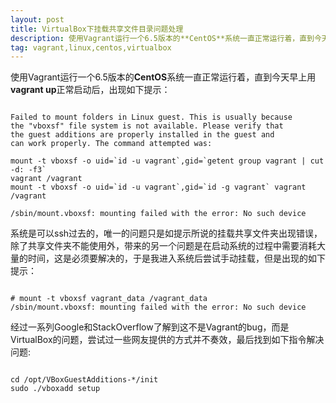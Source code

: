 ```yaml
---
layout: post
title: VirtualBox下挂载共享文件目录问题处理
description: 使用Vagrant运行一个6.5版本的**CentOS**系统一直正常运行着，直到今天早上用**vagrant up**正常启动后，出现如下提示：
tag: vagrant,linux,centos,virtualbox
---
```


使用Vagrant运行一个6.5版本的**CentOS**系统一直正常运行着，直到今天早上用**vagrant up**正常启动后，出现如下提示：
<pre><code class="highlighter">
Failed to mount folders in Linux guest. This is usually because
the "vboxsf" file system is not available. Please verify that
the guest additions are properly installed in the guest and
can work properly. The command attempted was:

mount -t vboxsf -o uid=`id -u vagrant`,gid=`getent group vagrant | cut -d: -f3`
vagrant /vagrant
mount -t vboxsf -o uid=`id -u vagrant`,gid=`id -g vagrant` vagrant /vagrant

/sbin/mount.vboxsf: mounting failed with the error: No such device
</code></pre>

系统是可以ssh过去的，唯一的问题只是如提示所说的挂载共享文件夹出现错误，除了共享文件夹不能使用外，带来的另一个问题是在启动系统的过程中需要消耗大量的时间，这是必须要解决的，于是我进入系统后尝试手动挂载，但是出现的如下提示：
<pre><code class="highlighter">
# mount -t vboxsf vagrant_data /vagrant_data
/sbin/mount.vboxsf: mounting failed with the error: No such device
</code></pre>

经过一系列Google和StackOverflow了解到这不是Vagrant的bug，而是VirtualBox的问题，尝试过一些网友提供的方式并不奏效，最后找到如下指令解决问题:
<pre><code class="highlighter">
cd /opt/VBoxGuestAdditions-*/init  
sudo ./vboxadd setup
</code></pre>
